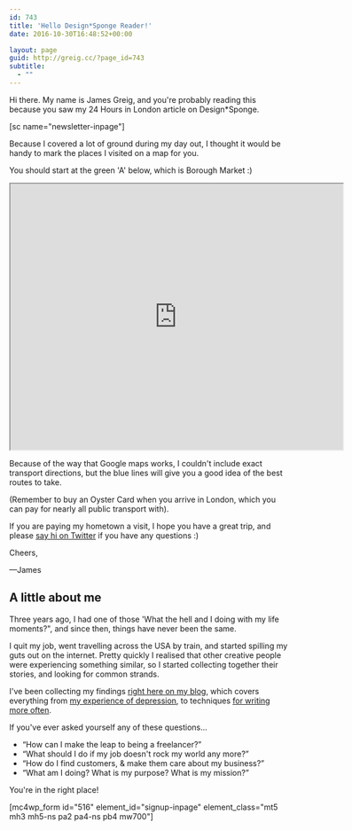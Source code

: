 ```yaml
---
id: 743
title: 'Hello Design*Sponge Reader!'
date: 2016-10-30T16:48:52+00:00

layout: page
guid: http://greig.cc/?page_id=743
subtitle:
  - ""
---
```

Hi there. My name is James Greig, and you're probably reading this because you saw my 24 Hours in London article on Design*Sponge.

[sc name="newsletter-inpage"]

Because I covered a lot of ground during my day out, I thought it would be handy to mark the places I visited on a map for you.

You should start at the green 'A' below, which is Borough Market :)

<iframe src="https://www.google.com/maps/d/embed?mid=zdeufEjbOtFg.k3E3hQAFheKA" width="600" height="480"></iframe>

Because of the way that Google maps works, I couldn't include exact transport directions, but the blue lines will give you a good idea of the best routes to take.

(Remember to buy an Oyster Card when you arrive in London, which you can pay for nearly all public transport with).

If you are paying my hometown a visit, I hope you have a great trip, and please <a href="http://twitter.com/j_greig">say hi on Twitter</a> if you have any questions :)

Cheers,

—James
<h2 class="mt4">A little about me</h2>
Three years ago, I had one of those 'What the hell and I doing with my life moments?", and since then, things have never been the same.

I quit my job, went travelling across the USA by train, and started spilling my guts out on the internet. Pretty quickly I realised that other creative people were experiencing something similar, so I started collecting together their stories, and looking for common strands.

I've been collecting my findings <a href="http://greig.cc/">right here on my blog</a>, which covers everything from <a href="http://greig.cc/journal/2014/10/the-unspoken-d-word-depression">my experience of depression</a>, to techniques <a href="http://greig.cc/journal/2014/10/writing-1000-words-daily-accountability-hack">for writing more often</a>.

If you've ever asked yourself any of these questions...
<ul>
 	<li>“How can I make the leap to being a freelancer?”</li>
 	<li>“What should I do if my job doesn't rock my world any more?”</li>
 	<li>“How do I find customers, &amp; make them care about my business?”</li>
 	<li>“What am I doing? What is my purpose? What is my mission?”</li>
</ul>
You're in the right place!

[mc4wp_form id="516" element_id="signup-inpage" element_class="mt5 mh3 mh5-ns pa2 pa4-ns pb4 mw700"]
